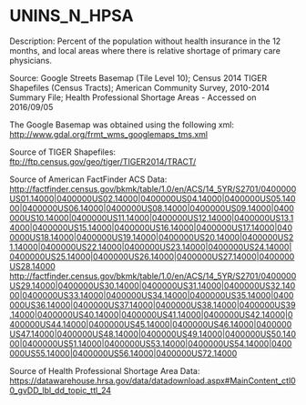 # UNINS_N_HPSA

Description: Percent of the population without health insurance in the 12 months, and local areas where there is relative shortage of primary care physicians.

Source: Google Streets Basemap (Tile Level 10); Census 2014 TIGER Shapefiles (Census Tracts); American Community Survey, 2010-2014 Summary File; Health Professional Shortage Areas - Accessed on 2016/09/05

The Google Basemap was obtained using the following xml: http://www.gdal.org/frmt_wms_googlemaps_tms.xml

Source of TIGER Shapefiles: ftp://ftp.census.gov/geo/tiger/TIGER2014/TRACT/

Source of American FactFinder ACS Data: 
http://factfinder.census.gov/bkmk/table/1.0/en/ACS/14_5YR/S2701/0400000US01.14000|0400000US02.14000|0400000US04.14000|0400000US05.14000|0400000US06.14000|0400000US08.14000|0400000US09.14000|0400000US10.14000|0400000US11.14000|0400000US12.14000|0400000US13.14000|0400000US15.14000|0400000US16.14000|0400000US17.14000|0400000US18.14000|0400000US19.14000|0400000US20.14000|0400000US21.14000|0400000US22.14000|0400000US23.14000|0400000US24.14000|0400000US25.14000|0400000US26.14000|0400000US27.14000|0400000US28.14000
http://factfinder.census.gov/bkmk/table/1.0/en/ACS/14_5YR/S2701/0400000US29.14000|0400000US30.14000|0400000US31.14000|0400000US32.14000|0400000US33.14000|0400000US34.14000|0400000US35.14000|0400000US36.14000|0400000US37.14000|0400000US38.14000|0400000US39.14000|0400000US40.14000|0400000US41.14000|0400000US42.14000|0400000US44.14000|0400000US45.14000|0400000US46.14000|0400000US47.14000|0400000US48.14000|0400000US49.14000|0400000US50.14000|0400000US51.14000|0400000US53.14000|0400000US54.14000|0400000US55.14000|0400000US56.14000|0400000US72.14000

Source of Health Professional Shortage Area Data: https://datawarehouse.hrsa.gov/data/datadownload.aspx#MainContent_ctl00_gvDD_lbl_dd_topic_ttl_24
